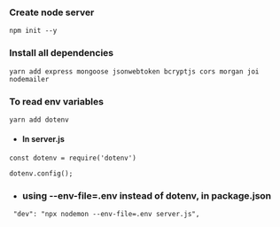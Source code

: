 ### Create node server
`
npm init --y
`

### Install all dependencies
`
yarn add express mongoose jsonwebtoken bcryptjs cors morgan joi nodemailer 
`
### To read env variables

```
yarn add dotenv
```
* #### In server.js

`
const dotenv = require('dotenv')
`

`
dotenv.config();
`
* ### using --env-file=.env instead of dotenv, in package.json
```
 "dev": "npx nodemon --env-file=.env server.js",
```





